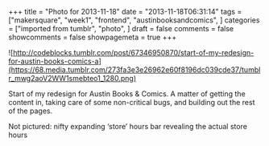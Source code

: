 +++
title = "Photo for 2013-11-18"
date = "2013-11-18T06:31:14"
tags = ["makersquare", "week1", "frontend", "austinbooksandcomics", ]
categories = ["imported from tumblr", "photo", ]
draft = false
comments = false
showcomments = false
showpagemeta = true
+++

![http://codeblocks.tumblr.com/post/67346950870/start-of-my-redesign-for-austin-books-comics-a](https://68.media.tumblr.com/273fa3e3e26962e60f8196dc039cde37/tumblr_mwg2aoV2WW1smebteo1_1280.png) <br /> <p>Start of my redesign for Austin Books &amp; Comics. A matter of getting the content in, taking care of some non-critical bugs, and building out the rest of the pages. </p>
<p>Not pictured: nifty expanding &lsquo;store&rsquo; hours bar revealing the actual store hours</p>